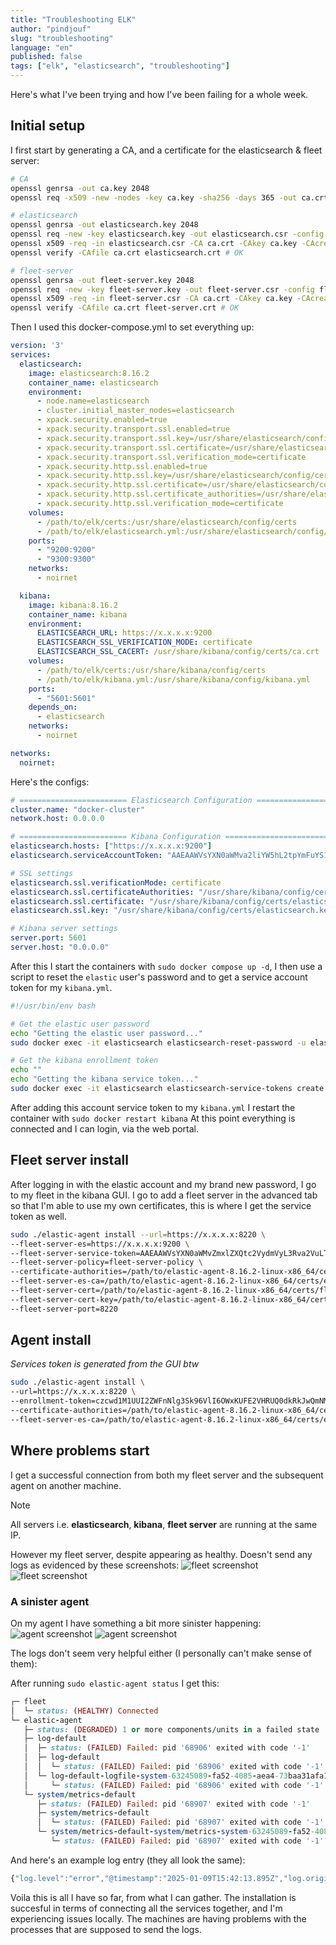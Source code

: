 ```yaml
---
title: "Troubleshooting ELK"
author: "pindjouf"
slug: "troubleshooting"
language: "en"
published: false
tags: ["elk", "elasticsearch", "troubleshooting"]
---
```


Here's what I've been trying and how I've been failing for a whole week.

## Initial setup

I first start by generating a CA, and a certificate for the elasticsearch & fleet server:

```bash
# CA
openssl genrsa -out ca.key 2048
openssl req -x509 -new -nodes -key ca.key -sha256 -days 365 -out ca.crt

# elasticsearch
openssl genrsa -out elasticsearch.key 2048
openssl req -new -key elasticsearch.key -out elasticsearch.csr -config elasticsearch.cnf
openssl x509 -req -in elasticsearch.csr -CA ca.crt -CAkey ca.key -CAcreateserial -out elasticsearch.crt -days 365 -sha256 -extfile elasticsearch.cnf -extensions v3_req
openssl verify -CAfile ca.crt elasticsearch.crt # OK

# fleet-server
openssl genrsa -out fleet-server.key 2048
openssl req -new -key fleet-server.key -out fleet-server.csr -config fleet-server.cnf
openssl x509 -req -in fleet-server.csr -CA ca.crt -CAkey ca.key -CAcreateserial -out fleet-server.crt -days 365 -sha256 -extfile fleet-server.cnf -extensions v3_req
openssl verify -CAfile ca.crt fleet-server.crt # OK
```

Then I used this docker-compose.yml to set everything up:

```yaml
version: '3'
services:
  elasticsearch:
    image: elasticsearch:8.16.2
    container_name: elasticsearch
    environment:
      - node.name=elasticsearch
      - cluster.initial_master_nodes=elasticsearch
      - xpack.security.enabled=true
      - xpack.security.transport.ssl.enabled=true
      - xpack.security.transport.ssl.key=/usr/share/elasticsearch/config/certs/elasticsearch.key
      - xpack.security.transport.ssl.certificate=/usr/share/elasticsearch/config/certs/elasticsearch.crt
      - xpack.security.transport.ssl.verification_mode=certificate
      - xpack.security.http.ssl.enabled=true
      - xpack.security.http.ssl.key=/usr/share/elasticsearch/config/certs/elasticsearch.key
      - xpack.security.http.ssl.certificate=/usr/share/elasticsearch/config/certs/elasticsearch.crt
      - xpack.security.http.ssl.certificate_authorities=/usr/share/elasticsearch/config/certs/ca.crt
      - xpack.security.http.ssl.verification_mode=certificate
    volumes:
      - /path/to/elk/certs:/usr/share/elasticsearch/config/certs
      - /path/to/elk/elasticsearch.yml:/usr/share/elasticsearch/config/elasticsearch.yml
    ports:
      - "9200:9200"
      - "9300:9300"
    networks:
      - noirnet

  kibana:
    image: kibana:8.16.2
    container_name: kibana
    environment:
      ELASTICSEARCH_URL: https://x.x.x.x:9200
      ELASTICSEARCH_SSL_VERIFICATION_MODE: certificate
      ELASTICSEARCH_SSL_CACERT: /usr/share/kibana/config/certs/ca.crt
    volumes:
      - /path/to/elk/certs:/usr/share/kibana/config/certs
      - /path/to/elk/kibana.yml:/usr/share/kibana/config/kibana.yml
    ports:
      - "5601:5601"
    depends_on:
      - elasticsearch
    networks:
      - noirnet

networks:
  noirnet:
```

Here's the configs:

```yml
# ======================== Elasticsearch Configuration =========================
cluster.name: "docker-cluster"
network.host: 0.0.0.0
```

```yml
# ======================== Kibana Configuration =========================
elasticsearch.hosts: ["https://x.x.x.x:9200"]
elasticsearch.serviceAccountToken: "AAEAAWVsYXN0aWMva2liYW5hL2tpYmFuYS10b2tlbjptTExrN3F0a1RMU3c0ZHY4a2RUTzF3"

# SSL settings
elasticsearch.ssl.verificationMode: certificate
elasticsearch.ssl.certificateAuthorities: "/usr/share/kibana/config/certs/ca.crt"
elasticsearch.ssl.certificate: "/usr/share/kibana/config/certs/elasticsearch.crt"
elasticsearch.ssl.key: "/usr/share/kibana/config/certs/elasticsearch.key"

# Kibana server settings
server.port: 5601
server.host: "0.0.0.0"
```

After this I start the containers with `sudo docker compose up -d`, I then use a script to reset the `elastic` user's password and to get a service account token for my `kibana.yml`.

```sh
#!/usr/bin/env bash

# Get the elastic user password
echo "Getting the elastic user password..."
sudo docker exec -it elasticsearch elasticsearch-reset-password -u elastic

# Get the kibana enrollment token
echo ""
echo "Getting the kibana service token..."
sudo docker exec -it elasticsearch elasticsearch-service-tokens create elastic/kibana kibana-token
```

After adding this account service token to my `kibana.yml` I restart the container with `sudo docker restart kibana`
At this point everything is connected and I can login, via the web portal.

## Fleet server install

After logging in with the elastic account and my brand new password, I go to my fleet in the kibana GUI.
I go to add a fleet server in the advanced tab so that I'm able to use my own certificates, this is where I get the service token as well.

```bash
sudo ./elastic-agent install --url=https://x.x.x.x:8220 \
--fleet-server-es=https://x.x.x.x:9200 \
--fleet-server-service-token=AAEAAWVsYXN0aWMvZmxlZXQtc2VydmVyL3Rva2VuLTE3MzY0Mjg0MTg0MDY6MXl6M2gtSVFUY0dMZXh3dnlJT2VnZw \
--fleet-server-policy=fleet-server-policy \
--certificate-authorities=/path/to/elastic-agent-8.16.2-linux-x86_64/certs/ca.crt \
--fleet-server-es-ca=/path/to/elastic-agent-8.16.2-linux-x86_64/certs/elasticsearch.crt \
--fleet-server-cert=/path/to/elastic-agent-8.16.2-linux-x86_64/certs/fleet-server.crt \
--fleet-server-cert-key=/path/to/elastic-agent-8.16.2-linux-x86_64/certs/fleet-server.key \
--fleet-server-port=8220
```

## Agent install

*Services token is generated from the GUI btw*

```bash
sudo ./elastic-agent install \
--url=https://x.x.x.x:8220 \
--enrollment-token=czcwd1M1UUI2ZWFnNlg3Sk96VlI6OWxKUFE2VHRUQ0dkRkJwQmNMdGNOQQ== \
--certificate-authorities=/path/to/elastic-agent-8.16.2-linux-x86_64/certs/ca.crt \
--fleet-server-es-ca=/path/to/elastic-agent-8.16.2-linux-x86_64/certs/elasticsearch.crt
```

## Where problems start

I get a successful connection from both my fleet server and the subsequent agent on another machine.
> [!NOTE]
> All servers i.e. **elasticsearch**, **kibana**, **fleet server** are running at the same IP.

However my fleet server, despite appearing as healthy. Doesn't send any logs as evidenced by these screenshots:
![fleet screenshot](/assets/fleet-screenshot.png) 
![fleet screenshot](/assets/fleet-screenshot-2.png) 

### A sinister agent

On my agent I have something a bit more sinister happening:
![agent screenshot](/assets/agent-screenshot.png) 
![agent screenshot](/assets/agent-screenshot-2.png) 

The logs don't seem very helpful either (I personally can't make sense of them):

After running `sudo elastic-agent status` I get this:

```ruby
┌─ fleet
│  └─ status: (HEALTHY) Connected
└─ elastic-agent
   ├─ status: (DEGRADED) 1 or more components/units in a failed state
   ├─ log-default
   │  ├─ status: (FAILED) Failed: pid '68906' exited with code '-1'
   │  ├─ log-default
   │  │  └─ status: (FAILED) Failed: pid '68906' exited with code '-1'
   │  └─ log-default-logfile-system-63245089-fa52-4085-aea4-73baa31afa13
   │     └─ status: (FAILED) Failed: pid '68906' exited with code '-1'
   └─ system/metrics-default
      ├─ status: (FAILED) Failed: pid '68907' exited with code '-1'
      ├─ system/metrics-default
      │  └─ status: (FAILED) Failed: pid '68907' exited with code '-1'
      └─ system/metrics-default-system/metrics-system-63245089-fa52-4085-aea4-73baa31afa13
         └─ status: (FAILED) Failed: pid '68907' exited with code '-1'
```

And here's an example log entry (they all look the same):

```js
{"log.level":"error","@timestamp":"2025-01-09T15:42:13.895Z","log.origin":{"function":"github.com/elastic/elastic-agent/internal/pkg/agent/application/coordinator.(*Coordinator).watchRuntimeComponents","file.name":"coordinator/coordinator.go","file.line":663},"message":"Unit state changed log-default (STARTING->FAILED): Failed: pid '69668' exited with code '-1'","log":{"source":"elastic-agent"},"component":{"id":"log-default","state":"FAILED"},"unit":{"id":"log-default","type":"output","state":"FAILED","old_state":"STARTING"},"ecs.version":"1.6.0"}
```

Voila this is all I have so far, from what I can gather.
The installation is succesful in terms of connecting all the services together, and I'm experiencing issues locally. The machines are having problems with the processes that are supposed to send the logs.
